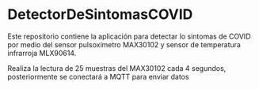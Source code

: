 # DetectorDeSintomasCOVID
Este repositorio contiene la aplicación para detectar lo sintomas de COVID por medio del sensor pulsoxímetro MAX30102 y sensor de temperatura infrarroja MLX90614.





Realiza la lectura de 25 muestras del MAX30102 cada 4 segundos, posteriormente se conectará a MQTT para enviar datos
